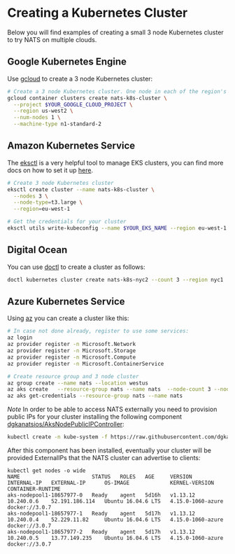 # Creating a Kubernetes Cluster

Below you will find examples of creating a small 3 node Kubernetes
cluster to try NATS on multiple clouds.

## Google Kubernetes Engine

Use [gcloud](https://cloud.google.com/sdk/gcloud/) to create a 3 node Kubernetes cluster:

```sh
# Create a 3 node Kubernetes cluster. One node in each of the region's three zones.
gcloud container clusters create nats-k8s-cluster \
  --project $YOUR_GOOGLE_CLOUD_PROJECT \
  --region us-west2 \
  --num-nodes 1 \
  --machine-type n1-standard-2
```

## Amazon Kubernetes Service

The [eksctl](https://github.com/weaveworks/eksctl) is a very helpful
tool to manage EKS clusters, you can find more docs on how to set it
up [here](https://docs.aws.amazon.com/eks/latest/userguide/getting-started-eksctl.html).

```sh
# Create 3 node Kubernetes cluster
eksctl create cluster --name nats-k8s-cluster \
  --nodes 3 \
  --node-type=t3.large \
  --region=eu-west-1

# Get the credentials for your cluster
eksctl utils write-kubeconfig --name $YOUR_EKS_NAME --region eu-west-1
```

## Digital Ocean

You can use [doctl](https://github.com/digitalocean/doctl) to create a cluster as follows:

```sh 
doctl kubernetes cluster create nats-k8s-nyc2 --count 3 --region nyc1
```

## Azure Kubernetes Service

Using [az](https://docs.microsoft.com/en-us/cli/azure/?view=azure-cli-latest) you can create a cluster like this:

```sh
# In case not done already, register to use some services:
az login
az provider register -n Microsoft.Network
az provider register -n Microsoft.Storage
az provider register -n Microsoft.Compute
az provider register -n Microsoft.ContainerService

# Create resource group and 3 node cluster
az group create --name nats --location westus
az aks create   --resource-group nats --name nats  --node-count 3 --node-vm-size Standard_DS1_v2
az aks get-credentials --resource-group nats --name nats
```

*Note* In order to be able to access NATS externally you need to
provision public IPs for your cluster installing the following component [dgkanatsios/AksNodePublicIPController](https://github.com/dgkanatsios/AksNodePublicIPController):

```sh
kubectl create -n kube-system -f https://raw.githubusercontent.com/dgkanatsios/AksNodePublicIPController/7846c78f77dc5cd4b43629bb5cb7ff3818594aee/deploy.yaml
```

After this component has been installed, eventually your cluster will
be provided ExternalIPs that the NATS cluster can advertise to
clients:

```
kubectl get nodes -o wide
NAME                       STATUS   ROLES   AGE     VERSION    INTERNAL-IP   EXTERNAL-IP      OS-IMAGE             KERNEL-VERSION      CONTAINER-RUNTIME
aks-nodepool1-18657977-0   Ready    agent   5d16h   v1.13.12   10.240.0.6    52.191.186.114   Ubuntu 16.04.6 LTS   4.15.0-1060-azure   docker://3.0.7
aks-nodepool1-18657977-1   Ready    agent   5d17h   v1.13.12   10.240.0.4    52.229.11.82     Ubuntu 16.04.6 LTS   4.15.0-1060-azure   docker://3.0.7
aks-nodepool1-18657977-2   Ready    agent   5d17h   v1.13.12   10.240.0.5    13.77.149.235    Ubuntu 16.04.6 LTS   4.15.0-1060-azure   docker://3.0.7
```
